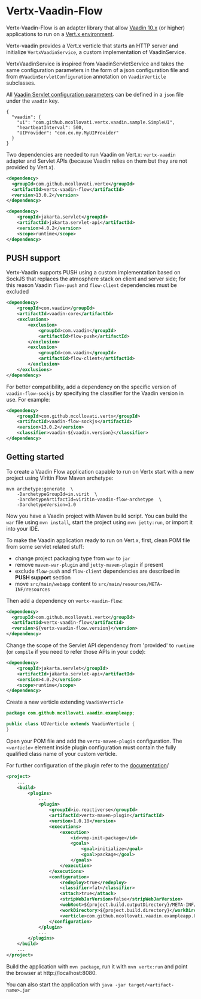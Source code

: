 # Vertx-Vaadin-Flow

Vertx-Vaadin-Flow is an adapter library that allow [Vaadin 10.x](https://vaadin.com/docs/v14/index.html) (or higher) applications to run on a [Vert.x environment](https://vertx.io/).

Vertx-vaadin provides a Vert.x verticle that starts an HTTP server and initialize `VertxVaadinService`, a custom implementation of VaadinService.

VertxVaadinService is inspired from VaadinServletService and takes the same configuration parameters in the form
of a json configuration file and from `@VaadinServletConfiguration` annotation on `VaadinVerticle` subclasses.

All [Vaadin Servlet configuration parameters](https://vaadin.com/docs/v14/flow/advanced/tutorial-all-vaadin-properties.html) can be defined in a `json` file under the `vaadin` key.
 
```
{
  "vaadin": {
    "ui": "com.github.mcollovati.vertx.vaadin.sample.SimpleUI",
    "heartbeatInterval": 500,
    "UIProvider": "com.ex.my.MyUIProvider"
  }
}
``` 

Two dependencies are needed to run Vaadin on Vert.x: `vertx-vaadin` adapter and Servlet APIs (because Vaadin relies on them
but they are not provided by Vert.x).

```xml
<dependency>
  <groupId>com.github.mcollovati.vertx</groupId>
  <artifactId>vertx-vaadin-flow</artifactId>
  <version>13.0.2</version>
</dependency>

<dependency>
    <groupId>jakarta.servlet</groupId>
    <artifactId>jakarta.servlet-api</artifactId>
    <version>4.0.2</version>
    <scope>runtime</scope>
</dependency>
```


## PUSH support

Vertx-Vaadin supports PUSH using a custom implementation based on SockJS that replaces the atmosphere stack on client and server side; 
for this reason Vaadin `flow-push` and `flow-client` dependencies must be excluded

```xml
<dependency>
    <groupId>com.vaadin</groupId>
    <artifactId>vaadin-core</artifactId>
    <exclusions>
        <exclusion>
            <groupId>com.vaadin</groupId>
            <artifactId>flow-push</artifactId>
        </exclusion>
        <exclusion>
            <groupId>com.vaadin</groupId>
            <artifactId>flow-client</artifactId>
        </exclusion>
    </exclusions>
</dependency>
```

For better compatibility, add a dependency on the specific version of `vaadin-flow-sockjs` by specifying the classifier for
the Vaadin version in use. For example:

```xml
<dependency>
    <groupId>com.github.mcollovati.vertx</groupId>
    <artifactId>vaadin-flow-sockjs</artifactId>
    <version>13.0.2</version>
    <classifier>vaadin-${vaadin.version}</classifier>
</dependency>
```

## Getting started

To create a Vaadin Flow application capable to run on Vertx start with a new project using Viritin Flow Maven archetype:

```
mvn archetype:generate  \
    -DarchetypeGroupId=in.virit  \
    -DarchetypeArtifactId=viritin-vaadin-flow-archetype  \
    -DarchetypeVersion=1.0
```

Now you have a Vaadin project with Maven build script. You can build the `war` file using `mvn install`, start the project using `mvn jetty:run`, or import it into your IDE.

To make the Vaadin application ready to run on Vert.x, first, clean POM file from some servlet related stuff: 

- change project packaging type from `war` to `jar`
- remove `maven-war-plugin` and `jetty-maven-plugin` if present
- exclude `flow-push` and `flow-client` dependencies are described in **PUSH support** section
- move `src/main/webapp` content to `src/main/resources/META-INF/resources` 

Then add a dependency on `vertx-vaadin-flow`:

```xml
<dependency>
  <groupId>com.github.mcollovati.vertx</groupId>
  <artifactId>vertx-vaadin-flow</artifactId>
  <version>${vertx-vaadin-flow.version}</version>
</dependency>
```

Change the scope of the Servlet API dependency from 'provided' to `runtime` (or `compile` if you need to refer those APIs in your code):

```xml
<dependency>
    <groupId>jakarta.servlet</groupId>
    <artifactId>jakarta.servlet-api</artifactId>
    <version>4.0.2</version>
    <scope>runtime</scope>
</dependency>
```

Create a new verticle extending `VaadinVerticle`

```java
package com.github.mcollovati.vaadin.exampleapp;

public class UIVerticle extends VaadinVerticle {
}
```

Open your POM file and add the `vertx-maven-plugin` configuration. The *`<verticle>`* element inside plugin configuration must contain the fully qualified class name of your custom verticle.

For further configuration of the plugin refer to the [documentation](https://reactiverse.io/vertx-maven-plugin/)/


```xml
<project>
	...
    <build>
        <plugins>
            ...
            <plugin>
                <groupId>io.reactiverse</groupId>
                <artifactId>vertx-maven-plugin</artifactId>
                <version>1.0.18</version>
                <executions>
                    <execution>
                        <id>vmp-init-package</id>
                        <goals>
                            <goal>initialize</goal>
                            <goal>package</goal>
                        </goals>
                    </execution>
                </executions>
                <configuration>
                    <redeploy>true</redeploy>
                    <classifier>fat</classifier>
                    <attach>true</attach>
                    <stripWebJarVersion>false</stripWebJarVersion>
                    <webRoot>${project.build.outputDirectory}/META-INF/resources/webjars</webRoot>
                    <workDirectory>${project.build.directory}</workDirectory>
                    <verticle>com.github.mcollovati.vaadin.exampleapp.UIVerticle</verticle>
                </configuration>
            </plugin>
            ...
        </plugins>
    </build>
	...
</project>
```

Build the application with `mvn package`, run it with `mvn vertx:run` and point the browser at http://localhost:8080. 

You can also start the application with `java -jar target/<artifact-name>.jar` 
